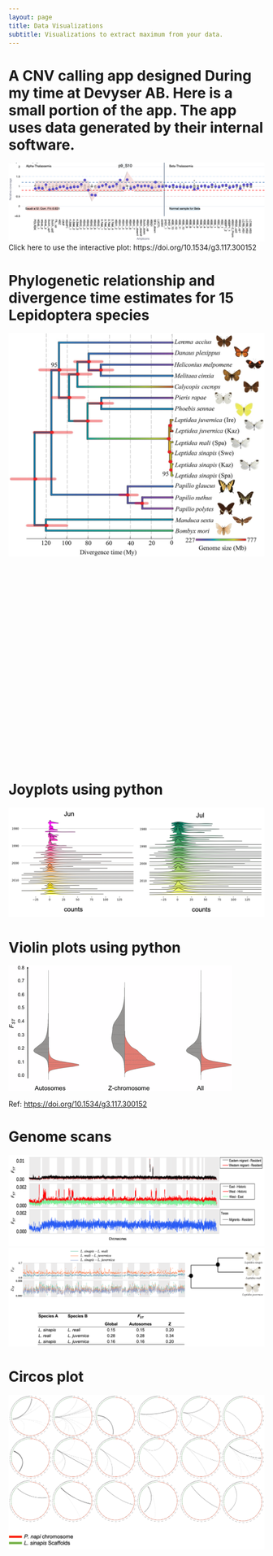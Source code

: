 ```yaml
---
layout: page
title: Data Visualizations
subtitle: Visualizations to extract maximum from your data.
---
```




# A CNV calling app designed During my time at Devyser AB. Here is a small portion of the app. The app uses data generated by their internal software.  
<img style="float: center;" src="/assets/img/newplot_CNV.png">
Click here to use the interactive plot: https://doi.org/10.1534/g3.117.300152


# Phylogenetic relationship and divergence time estimates for 15 Lepidoptera species
<img style="float: center;" src="/assets/img/evx163f1.jpeg">
<body>
<div id="myDiv" style="width: 1500px; height: 400px;"><!-- Plotly chart will be drawn inside this DIV --></div> 
<script>
Plotly.d3.json('https://raw.githubusercontent.com/venta380/coursera_test/main/BRACA_CNV_info.json', function(error, data) {
  if (error) {
      console.error('Error fetching the JSON file:', error);
      return;
  }
  //extract normal samples from json
  const output = document.getElementById('output');
  const normalSamples = {};
  const CNVSamples = {};
  let result = '';
  for (const chromosome in data) {
      normalSamples[chromosome] = [];
      CNVSamples[chromosome] = [];
      result += `Chromosome: ${chromosome}\n`;
      for (const sample in data[chromosome]) {
          if (data[chromosome][sample] == 'Normal sample') {
              normalSamples[chromosome].push(sample);
          } else {
              CNVSamples[chromosome].push(sample);
          }
      }
  }
  Plotly.d3.csv('https://raw.githubusercontent.com/venta380/coursera_test/main/BRACA_Median_Normalization_data.csv', function (err, rows) {
    if (err) {
      console.error('Error loading CSV file:', err);
      return;
    }
  
    function unpack(rows, key) {
      return rows.map(function (row) {
        return row[key];
      });
    }
  
    // Select first sample in the dropdown menu
    var firstSample = Object.keys(rows[0]).find(column => column !== 'Amplicon names' && column !== 'CHROM' && column !== 'Length' && column !== '');
  
    // Create traces for each chromosome
    var chromosomes = [...new Set(unpack(rows, 'CHROM'))];
    var scatterTraces = chromosomes.map(function (chrom) {
      var chromRows = rows.filter(row => row['CHROM'] === chrom);
      return {  
        type: "scatter",
        mode: "markers",
        name: `${firstSample} - Chr - ${chrom}`,
        x: unpack(chromRows, 'Amplicon names'),
        y: unpack(chromRows, firstSample),
        text: chrom,
        marker: { size: 10,  } //color:'#5A50C8'
      };
    });
  
    // Create a dropdown menu using Plotly's updatemenus
    var columns = Object.keys(rows[0]).filter(column => column !== 'Amplicon names' && column !== 'CHROM' && column !== 'Length' && column !== '');
    var updateMenus = [{
      buttons: columns.map(function (column) {
        return {
          method: 'restyle',
          args: ['y', [unpack(rows.filter(row => row['CHROM'] === scatterTraces[0].text), column)]],
          label: column
        };
      }),
      direction: 'down',
      showactive: true,
      x: 0.14,
      xanchor: 'left',
      y: 1.04,
      yanchor: 'top'
    }];
  
    // Calculate the number of points in each chromosome and add vertical dashed lines
    var shapes = [];
    var xCounter = 0;
    chromosomes.forEach(function (chrom, index) {
      var chromRows = rows.filter(row => row['CHROM'] === chrom);
      xCounter += chromRows.length;
      if (index < chromosomes.length - 1) { // Skip the last vertical line
        shapes.push({
          type: 'line',
          x0: xCounter - 0.5,
          y0: 0,
          x1: xCounter - 0.5,
          y1: 2.0,
          line: { color: '#0a0a0a', width: 2 }
        });
      }
      shapes.push({
        type: 'line',
        y0: 1.0,
        y1: 1.0,
        x0: 0,
        x1: xCounter,
        line: { color: '#dbd9d9', width: 2, dash: 'dash', opacity: 0.5 }
      });
      shapes.push({
        type: 'line',
        y0: 0.8,
        y1: 0.8,
        x0: 0,
        x1: xCounter,
        line: { color: '#ff0000', width: 2, dash: 'dash', opacity: 0.5 }
      });
      shapes.push({
        type: 'line',
        y0: 0.5,
        y1: 0.5,
        x0: 0,
        x1: xCounter,
        line: { color: '#eda4a4', width: 2, dash: 'dash', opacity: 0.5 }
      });
      shapes.push({
        type: 'line',
        y0: 1.5,
        y1: 1.5,
        x0: 0,
        x1: xCounter,
        line: { color: '#96c2f2', width: 2, dash: 'dash', opacity: 0.5 }
      });
      shapes.push({
        type: 'line',
        y0: 1.2,
        y1: 1.2,
        x0: 0,
        x1: xCounter,
        line: { color: '#024d9f', width: 2, dash: 'dash', opacity: 0.5 }
      });
    });
  
    var layout = {
      template: "plotly_white",
      autosize: true,
      gridcolor: 'white',
      xaxis: { gridcolor: "#FFFFFF" },
      yaxis: { gridcolor: "#FFFFFF", range: [-0.5, 2.2]},
      shapes: shapes,
      updatemenus: updateMenus,
      annotations: [{
        text: 'Select sample:',
        x: 0.1,
        xanchor: 'left',
        y: 2.2,
        yanchor: 'top',
        showarrow: false,
        font: { size: 13 }
      }], title:{text:'CNV Analysis'}
    };
    var config = { 'displaylogo': false, 'modeBarButtonsToRemove': ['zoom2d', 'pan2d', 'lasso2d', 'zoomIn2d', 'zoomOut2d', 'autoScale2d', 'resetScale2d', 'zoom3d', 'Select Box','hoverClosestCartesian', 'toggleHover']}
  
    Plotly.newPlot('myDiv', scatterTraces, layout, config);
  });
});
</script>
</body>

# Joyplots using python

<img style="float: center;" src="/assets/img/joy.png">



# Violin plots using python
<img style="float: center;" src="/assets/img/m_3983f4.gif">

Ref: https://doi.org/10.1534/g3.117.300152

# Genome scans
<img style="float: center;" src="/assets/img/scan.png">
<img style="float: center;" src="/assets/img/lep_scan.png">

# Circos plot
<img style="float: center;" src="/assets/img/circros.png">

